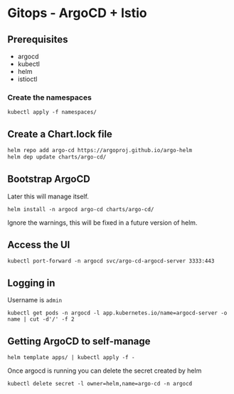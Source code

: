 # Gitops - ArgoCD + Istio

## Prerequisites

* argocd
* kubectl
* helm
* istioctl

### Create the namespaces

`kubectl apply -f namespaces/`

## Create a Chart.lock file

```bash
helm repo add argo-cd https://argoproj.github.io/argo-helm
helm dep update charts/argo-cd/
```

## Bootstrap ArgoCD

Later this will manage itself.

`helm install -n argocd argo-cd charts/argo-cd/`

Ignore the warnings, this will be fixed in a future version of helm.

## Access the UI

`kubectl port-forward -n argocd svc/argo-cd-argocd-server 3333:443`

## Logging in

Username is `admin`

`kubectl get pods -n argocd -l app.kubernetes.io/name=argocd-server -o name | cut -d'/' -f 2`

## Getting ArgoCD to self-manage

`helm template apps/ | kubectl apply -f -`

Once argocd is running you can delete the secret created by helm

`kubectl delete secret -l owner=helm,name=argo-cd -n argocd`
